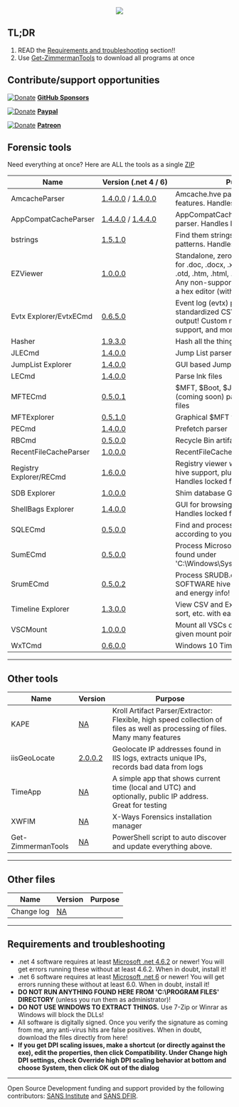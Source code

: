 <p align="center">
  <img src="https://ericzimmerman.github.io/logoSmall.jpg">
</p>


## TL;DR

1. READ the [Requirements and troubleshooting](https://ericzimmerman.github.io/#!index.md#Requirements_and_troubleshooting) section!!
2. Use [Get-ZimmermanTools](https://f001.backblazeb2.com/file/EricZimmermanTools/Get-ZimmermanTools.zip) to download all programs at once

## Contribute/support opportunities

[![Donate](https://ericzimmerman.github.io/Quarter16.png)](https://github.com/sponsors/EricZimmerman) **[GitHub Sponsors](https://github.com/sponsors/EricZimmerman)**

[![Donate](https://ericzimmerman.github.io/Quarter16.png)](https://paypal.me/ericrzimmerman) **[Paypal](https://paypal.me/ericrzimmerman)**

[![Donate](https://ericzimmerman.github.io/Quarter16.png)](https://www.patreon.com/ericzimmerman) **[Patreon](https://www.patreon.com/ericzimmerman)**



## Forensic tools

Need everything at once? Here are ALL the tools as a single [ZIP](https://f001.backblazeb2.com/file/EricZimmermanTools/All.zip)

|Name | <span style="display: inline-block; width:150px">Version (.net 4 / 6)</span> | Purpose | 
|--|--|--
| AmcacheParser | [1.4.0.0](https://f001.backblazeb2.com/file/EricZimmermanTools/AmcacheParser.zip) / [1.4.0.0](https://f001.backblazeb2.com/file/EricZimmermanTools/net6/AmcacheParser.zip) | Amcache.hve parser with lots of extra features. Handles locked files
| AppCompatCacheParser | [1.4.4.0](https://f001.backblazeb2.com/file/EricZimmermanTools/AppCompatCacheParser.zip) / [1.4.4.0](https://f001.backblazeb2.com/file/EricZimmermanTools/net6/AppCompatCacheParser.zip)| AppCompatCache aka ShimCache parser. Handles locked files
| bstrings | [ 1.5.1.0](https://f001.backblazeb2.com/file/EricZimmermanTools/bstrings.zip)| Find them strings yo. Built in regex patterns. Handles locked files
| EZViewer | [1.0.0.0](https://f001.backblazeb2.com/file/EricZimmermanTools/EZViewer.zip)| Standalone, zero dependency viewer for .doc, .docx, .xls, .xlsx, .txt, .log, .rtf, .otd, .htm, .html, .mht, .csv, and .pdf. Any non-supported files are shown in a hex editor (with data interpreter!)
| Evtx Explorer/EvtxECmd | [0.6.5.0](https://f001.backblazeb2.com/file/EricZimmermanTools/EvtxExplorer.zip)| Event log (evtx) parser with standardized CSV, XML, and json output! Custom maps, locked file support, and more!
| Hasher | [1.9.3.0](https://f001.backblazeb2.com/file/EricZimmermanTools/hasher.zip)| Hash all the things
| JLECmd | [1.4.0.0](https://f001.backblazeb2.com/file/EricZimmermanTools/JLECmd.zip)| Jump List parser
| JumpList Explorer | [1.4.0.0](https://f001.backblazeb2.com/file/EricZimmermanTools/JumpListExplorer.zip) | GUI based Jump List viewer 
| LECmd  | [1.4.0.0](https://f001.backblazeb2.com/file/EricZimmermanTools/LECmd.zip) | Parse lnk files
| MFTECmd |[0.5.0.1](https://f001.backblazeb2.com/file/EricZimmermanTools/MFTECmd.zip) | $MFT, $Boot, $J, $SDS, and $LogFile (coming soon) parser. Handles locked files
| MFTExplorer |[0.5.1.0](https://f001.backblazeb2.com/file/EricZimmermanTools/MFTExplorer.zip) | Graphical $MFT viewer
| PECmd  | [1.4.0.0](https://f001.backblazeb2.com/file/EricZimmermanTools/PECmd.zip)| Prefetch parser
| RBCmd  | [0.5.0.0](https://f001.backblazeb2.com/file/EricZimmermanTools/RBCmd.zip)| Recycle Bin artifact (INFO2/$I) parser
| RecentFileCacheParser | [1.0.0.0](https://f001.backblazeb2.com/file/EricZimmermanTools/RecentFileCacheParser.zip) | RecentFileCache parser
| Registry Explorer/RECmd | [1.6.0.0](https://f001.backblazeb2.com/file/EricZimmermanTools/RegistryExplorer_RECmd.zip)| Registry viewer with searching, multi-hive support, plugins, and more. Handles locked files
| SDB Explorer | [1.0.0.0](https://f001.backblazeb2.com/file/EricZimmermanTools/SDBExplorer.zip)| Shim database GUI
| ShellBags Explorer | [1.4.0.0](https://f001.backblazeb2.com/file/EricZimmermanTools/ShellBagsExplorer.zip)| GUI for browsing shellbags data. Handles locked files
| SQLECmd | [0.5.0.0](https://f001.backblazeb2.com/file/EricZimmermanTools/SQLECmd.zip)| Find and process SQLite files according to your needs with maps!
| SumECmd | [0.5.0.0](https://f001.backblazeb2.com/file/EricZimmermanTools/SumECmd.zip)| Process Microsoft User Access Logs found under 'C:\Windows\System32\LogFiles\SUM'
| SrumECmd | [0.5.0.2](https://f001.backblazeb2.com/file/EricZimmermanTools/SrumECmd.zip)| Process SRUDB.dat and (optionally) SOFTWARE hive for network, process, and energy info!
| Timeline Explorer | [1.3.0.0](https://f001.backblazeb2.com/file/EricZimmermanTools/TimelineExplorer.zip) | View CSV and Excel files, filter, group, sort, etc. with ease
| VSCMount |[1.0.0.0](https://f001.backblazeb2.com/file/EricZimmermanTools/VSCMount.zip) | Mount all VSCs on a drive letter to a given mount point
| WxTCmd | [0.6.0.0](https://f001.backblazeb2.com/file/EricZimmermanTools/WxTCmd.zip) | Windows 10 Timeline database parser

***

## Other tools

|Name  |Version| Purpose
|--|--|--
| KAPE | [NA](https://learn.duffandphelps.com/kape?utm_campaign=2019_cyberitbn-KAPE-launch&utm_source=kroll&utm_medium=referral&utm_term=kape-gui-blogpost) | Kroll Artifact Parser/Extractor: Flexible, high speed collection of files as well as processing of files. Many many features
| iisGeoLocate | [2.0.0.2](https://f001.backblazeb2.com/file/EricZimmermanTools/iisGeolocate.zip)| Geolocate IP addresses found in IIS logs, extracts unique IPs, records bad data from logs
| TimeApp | [NA](https://f001.backblazeb2.com/file/EricZimmermanTools/TimeApp.zip)| A simple app that shows current time (local and UTC) and optionally, public IP address. Great for testing
| XWFIM | [NA](https://f001.backblazeb2.com/file/EricZimmermanTools/XWFIM.zip) | X-Ways Forensics installation manager
| Get-ZimmermanTools | [NA](https://f001.backblazeb2.com/file/EricZimmermanTools/Get-ZimmermanTools.zip) | PowerShell script to auto discover and update everything above.



***


## Other files

|Name  |Version| Purpose
|--|--|--
| Change log | [NA](https://f001.backblazeb2.com/file/EricZimmermanTools/ChangeLog.txt)| 




***
## Requirements and troubleshooting

 - .net 4 software requires at least [Microsoft .net 4.6.2](https://dotnet.microsoft.com/en-us/download/dotnet-framework/net462) or newer! You will get errors running these without at least 4.6.2. When in doubt, install it!
 - .net 6 software requires at least [Microsoft .net 6](https://dotnet.microsoft.com/en-us/download/dotnet/6.0) or newer! You will get errors running these without at least 6.0. When in doubt, install it!
 - **DO NOT RUN ANYTHING FOUND HERE FROM 'C:\PROGRAM FILES' DIRECTORY** (unless you run them as administrator)!
 - **DO NOT USE WINDOWS TO EXTRACT THINGS.** Use 7-Zip or Winrar as Windows will block the DLLs!
 - All software is digitally signed. Once you verify the signature as coming from me, any anti-virus hits are false positives. When in doubt, download the files directly from here!
 - **If you get DPI scaling issues, make a shortcut (or directly against the exe), edit the properties, then click Compatibility. Under Change high DPI settings, check Override high DPI scaling behavior at bottom and choose System, then click OK out of the dialog**

***


Open Source Development funding and support provided by the following contributors: [SANS Institute](http://sans.org/) and [SANS DFIR](http://dfir.sans.org/).
